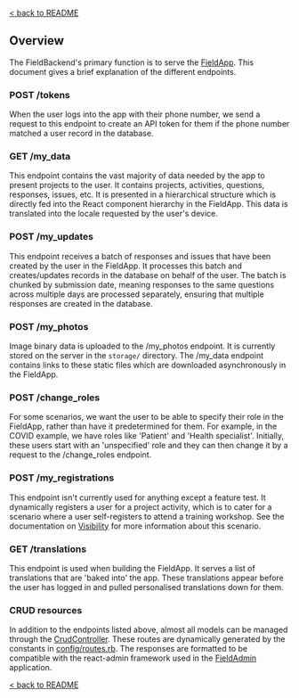 [< back to README](https://github.com/truefootprint/field-backend#readme)

## Overview

The FieldBackend's primary function is to serve the
[FieldApp](https://github.com/truefootprint/field-app). This document gives a
brief explanation of the different endpoints.

### POST /tokens

When the user logs into the app with their phone number, we send a request to
this endpoint to create an API token for them if the phone number matched a user
record in the database.

### GET /my_data

This endpoint contains the vast majority of data needed by the app to present
projects to the user. It contains projects, activities, questions, responses,
issues, etc. It is presented in a hierarchical structure which is directly fed
into the React component hierarchy in the FieldApp. This data is translated
into the locale requested by the user's device.

### POST /my_updates

This endpoint receives a batch of responses and issues that have been created
by the user in the FieldApp. It processes this batch and creates/updates records
in the database on behalf of the user. The batch is chunked by submission date,
meaning responses to the same questions across multiple days are processed
separately, ensuring that multiple responses are created in the database.

### POST /my_photos

Image binary data is uploaded to the /my_photos endpoint. It is currently stored
on the server in the `storage/` directory. The /my_data endpoint contains links
to these static files which are downloaded asynchronously in the FieldApp.

### POST /change_roles

For some scenarios, we want the user to be able to specify their role in the
FieldApp, rather than have it predetermined for them. For example, in the COVID
example, we have roles like 'Patient' and 'Health specialist'. Initially, these
users start with an 'unspecified' role and they can then change it by a request
to the /change_roles endpoint.

### POST /my_registrations

This endpoint isn't currently used for anything except a feature test. It
dynamically registers a user for a project activity, which is to cater for a
scenario where a user self-registers to attend a training workshop. See the
documentation on [Visibility](./visibility.md) for more information about this
scenario.

### GET /translations

This endpoint is used when building the FieldApp. It serves a list of
translations that are 'baked into' the app. These translations appear before the
user has logged in and pulled personalised translations down for them.

### CRUD resources

In addition to the endpoints listed above, almost all models can be managed
through the
[CrudController](https://github.com/truefootprint/field-backend/blob/master/app/controllers/crud_controller.rb).
These routes are dynamically generated by the
constants in [config/routes.rb](https://github.com/truefootprint/field-backend/blob/master/config/routes.rb).
The responses are formatted to be compatible with the react-admin framework
used in the [FieldAdmin](https://github.com/truefootprint/field-admin) application.


[< back to README](https://github.com/truefootprint/field-backend#readme)
